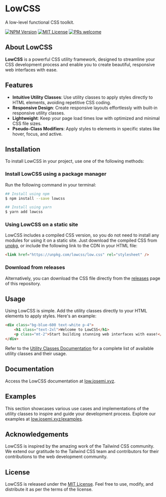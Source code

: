 # LowCSS

A low-level functional CSS toolkit.

[![NPM Version](https://badgen.net/npm/v/lowcss?labelColor=1d2734&color=21bf81)](https://npm.im/lowcss)
[![MIT License](https://badgen.net/github/license/jmjuanes/lowcss?labelColor=1d2734&color=21bf81)](https://github.com//jmjuanes/lowcss)
[![PRs welcome](https://badgen.net/badge/PR/Welcome/green?labelColor=1d2734&color=21bf81)](https://github.com/jmjuanes/lowcss)

## About LowCSS

**LowCSS** is a powerful CSS utility framework, designed to streamline your CSS development process and enable you to create beautiful, responsive web interfaces with ease. 

## Features

- **Intuitive Utility Classes**: Use utility classes to apply styles directly to HTML elements, avoiding repetitive CSS coding.
- **Responsive Design**: Create responsive layouts effortlessly with built-in responsive utility classes.
- **Lightweight**: Keep your page load times low with optimized and minimal CSS file sizes.
- **Pseudo-Class Modifiers**: Apply styles to elements in specific states like hover, focus, and active.

## Installation

To install LowCSS in your project, use one of the following methods:

### Install LowCSS using a package manager

Run the following command in your terminal:

```bash
## Install using npm
$ npm install --save lowcss

## Install using yarn
$ yarn add lowcss
```

### Using LowCSS on a static site

LowCSS includes a compiled CSS version, so you do not need to install any modules for using it on a static site. Just download the compiled CSS from [unpkg](https://unpkg.com/lowcss/low.css), or include the following link to the CDN in your HTML file:

```html
<link href="https://unpkg.com/lowcss/low.css" rel="stylesheet" />
```

### Download from releases

Alternatively, you can download the CSS file directly from the [releases](https://github.com/jmjuanes/lowcss/releases) page of this repository.

## Usage

Using LowCSS is simple. Add the utility classes directly to your HTML elements to apply styles. Here's an example:

```html
<div class="bg-blue-600 text-white p-4">
    <h1 class="text-2xl">Welcome to LowCSS</h1>
    <p class="mt-2">Start building stunning web interfaces with ease!</p>
</div>
``` 

Refer to the [Utility Classes Documentation](https://low.josemi.xyz/utilities.html) for a complete list of available utility classes and their usage.

## Documentation

Access the LowCSS documentation at [low.josemi.xyz](https://low.josemi.xyz/docs.html).

## Examples

This section showcases various use cases and implementations of the utility classes to inspire and guide your development process. Explore our examples at [low.josemi.xyz/examples](https://low.josemi.xyz/examples.html).

## Acknowledgements

LowCSS is inspired by the amazing work of the Tailwind CSS community. We extend our gratitude to the Tailwind CSS team and contributors for their contributions to the web development community.

## License

LowCSS is released under the [MIT License](https://github.com/jmjuanes/lowcss/blob/main/LICENSE). Feel free to use, modify, and distribute it as per the terms of the license.
